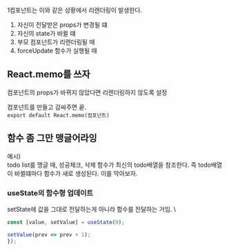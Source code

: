 1컴포넌트는 이와 같은 상황에서 리렌더링이 발생한다.

1. 자신이 전달받은 props가 변경될 떄
2. 자신의 state가 바뀔 떄
3. 부모 컴포넌트가 리렌더링될 때
4. forceUpdate 함수가 실행될 때

## React.memo를 쓰자

컴포넌트의 props가 바뀌지 않았다면 리렌더링하지 않도록 설정

컴포넌트를 만들고 감싸주면 끝. \
`export default React.memo(컴포넌트)`

## 함수 좀 그만 맹글어라잉

예시) \
todo list를 맹글 때, 성공체크, 삭제 함수가 최신의 todo배열을 참조한다. 즉 todo배열이 바뀔떄마다 함수가 새로 생성된다. 이를 막아보자.

### useState의 함수형 업데이트

setState에 값을 그대로 전달하는게 아니라 함수를 전달하는 거임. \

```javascript
const [value, setValue] = useState(0);

setValue(prev => prev + 1);
});
```
